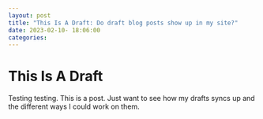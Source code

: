 ```yaml
---
layout: post
title: "This Is A Draft: Do draft blog posts show up in my site?"
date: 2023-02-10- 18:06:00
categories:
---
```

# This Is A Draft

Testing testing. This is a post. Just want to see how my drafts syncs up and the different ways I could work on them. 


